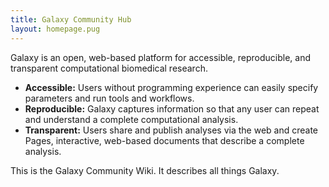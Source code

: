```yaml
---
title: Galaxy Community Hub
layout: homepage.pug
---
```


Galaxy is an open, web-based platform for accessible, reproducible, and
transparent computational biomedical research.

- **Accessible:** Users without programming experience can easily specify
  parameters and run tools and workflows.
- **Reproducible:** Galaxy captures information so that any user can repeat and
  understand a complete computational analysis.
- **Transparent:** Users share and publish analyses via the web and create
  Pages, interactive, web-based documents that describe a complete analysis.


This is the Galaxy Community Wiki. It describes all things Galaxy.
